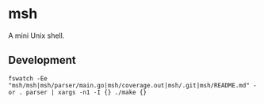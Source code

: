 # msh

A mini Unix shell.

## Development

```
fswatch -Ee "msh/msh|msh/parser/main.go|msh/coverage.out|msh/.git|msh/README.md" -or . parser | xargs -n1 -I {} ./make {}
```

